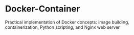 # Docker-Container
Practical implementation of Docker concepts: image building, containerization, Python scripting, and Nginx web server
